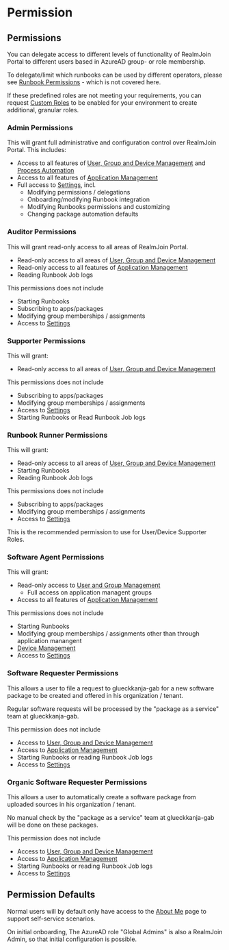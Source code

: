 # Permission

## Permissions

You can delegate access to different levels of functionality of RealmJoin Portal to different users based in AzureAD group- or role membership.&#x20;

To delegate/limit which runbooks can be used by different operators, please see [Runbook Permissions](../runbooks/runbook-permissions.md) - which is not covered here.

If these predefined roles are not meeting your requirements, you can request [Custom Roles](custom-roles/) to be enabled for your environment to create additional, granular roles.

### Admin Permissions

This will grant full administrative and configuration control over RealmJoin Portal. This includes:

* Access to all features of [User, Group and Device Management](../user-group-device-management/) and [Process Automation](../runbooks/)
* Access to all features of [Application Management](../AppManagement/)
* Full access to [Settings](./), incl.
  * Modifying permissions / delegations
  * Onboarding/modifying Runbook integration
  * Modifying Runbooks permissions and customizing
  * Changing package automation defaults

### Auditor Permissions

This will grant read-only access to all areas of RealmJoin Portal.&#x20;

* Read-only access to all areas of [User, Group and Device Management](../user-group-device-management/)&#x20;
* Read-only access to all features of [Application Management](../AppManagement/)
* Reading Runbook Job logs

This permissions does not include

* Starting Runbooks&#x20;
* Subscribing to apps/packages
* Modifying group memberships / assignments
* Access to [Settings](./)

### Supporter Permissions

This will grant:

* Read-only access to all areas of [User, Group and Device Management](../user-group-device-management/)&#x20;

This permissions does not include

* Subscribing to apps/packages
* Modifying group memberships / assignments
* Access to [Settings](./)
* Starting Runbooks or Read Runbook Job logs

### Runbook Runner Permissions

This will grant:

* Read-only access to all areas of [User, Group and Device Management](../user-group-device-management/)&#x20;
* Starting Runbooks&#x20;
* Reading Runbook Job logs

This permissions does not include

* Subscribing to apps/packages
* Modifying group memberships / assignments
* Access to [Settings](./)

This is the recommended permission to use for User/Device Supporter Roles.

### Software Agent Permissions

This will grant:

* Read-only access to [User and Group Management](../user-group-device-management/)
  * Full access on application managent groups
* Access to all features of [Application Management](../AppManagement/)

This permissions does not include

* Starting Runbooks&#x20;
* Modifying group memberships / assignments other than through application manangent
* [Device Management](../user-group-device-management/device-list/)
* Access to [Settings](./)

### Software Requester Permissions

This allows a user to file a request to glueckkanja-gab for a new  software package to be created and offered in his organization / tenant.

Regular software requests will be processed by the "package as a service" team at glueckkanja-gab.

This permission does not include

* Access to [User, Group and Device Management](../user-group-device-management/)&#x20;
* Access to [Application Management](../AppManagement/)
* Starting Runbooks or reading Runbook Job logs
* Access to [Settings](./)

### Organic Software Requester Permissions

This allows a user to automatically create a software package from uploaded sources in his organization / tenant.

No manual check by the "package as a service" team at glueckkanja-gab will be done on these packages.

This permission does not include

* Access to [User, Group and Device Management](../user-group-device-management/)&#x20;
* Access to [Application Management](../AppManagement/)
* Starting Runbooks or reading Runbook Job logs
* Access to [Settings](./)

## Permission Defaults

Normal users will by default only have access to the [About Me](../user-group-device-management/about-me.md) page to support self-service scenarios.

On initial onboarding, The AzureAD role "Global Admins" is also a RealmJoin Admin, so that initial configuration is possible.&#x20;
